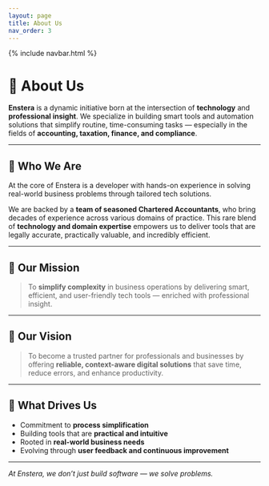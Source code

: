 ```yaml
---
layout: page
title: About Us
nav_order: 3
---
```

{% include navbar.html %}

# 👥 About Us

**Enstera** is a dynamic initiative born at the intersection of **technology** and **professional insight**. We specialize in building smart tools and automation solutions that simplify routine, time-consuming tasks — especially in the fields of **accounting, taxation, finance, and compliance**.

---

## 🧠 Who We Are

At the core of Enstera is a developer with hands-on experience in solving real-world business problems through tailored tech solutions.

We are backed by a **team of seasoned Chartered Accountants**, who bring decades of experience across various domains of practice. This rare blend of **technology and domain expertise** empowers us to deliver tools that are legally accurate, practically valuable, and incredibly efficient.

---

## 🎯 Our Mission

> To **simplify complexity** in business operations by delivering smart, efficient, and user-friendly tech tools — enriched with professional insight.

---

## 🌟 Our Vision

> To become a trusted partner for professionals and businesses by offering **reliable, context-aware digital solutions** that save time, reduce errors, and enhance productivity.

---

## 💼 What Drives Us

- Commitment to **process simplification**  
- Building tools that are **practical and intuitive**  
- Rooted in **real-world business needs**  
- Evolving through **user feedback and continuous improvement**

---

*At Enstera, we don’t just build software — we solve problems.*
